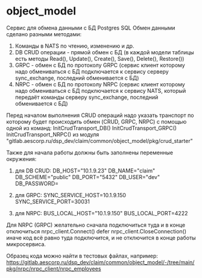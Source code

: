 # object_model

Сервис для обмена данными с БД Postgres SQL
Обмен данными сделано разными методами:
1. Команды в NATS по чтению, изменению и др.
2. DB CRUD операции - прямой обмен с БД
   (в каждой модели таблицы есть методы Read(), Update(), Create(), Save(), Delete(), Restore())
3. GRPC - обмен с БД по протоколу GRPC
   (сервис клиент которому надо обмениваться с БД подключается к сервису серверу sync_exchange, последний обменивается с БД)
4. NRPC - обмен с БД по протоколу NRPC
   (сервис клиент которому надо обмениваться с БД подключается к сервису NATS, который передаёт команды серверу sync_exchange, последний обменивается с БД)

Перед началом выполнения CRUD операций надо указать транспорт по которому будет происходить обмен (CRUD, GRPC, NRPC)
с помощью одной из команд:
InitCrudTransport_DB()
InitCrudTransport_GRPC()
InitCrudTransport_NRPC()
из модуля
"gitlab.aescorp.ru/dsp_dev/claim/common/object_model/pkg/crud_starter"

Также для начала работы должны быть заполнены переменные окружения:

1) для DB CRUD:
DB_HOST="10.1.9.23"
DB_NAME="claim"
DB_SCHEME="public"
DB_PORT="5432"
DB_USER="dev"
DB_PASSWORD=

2) для GRPC:
SYNC_SERVICE_HOST=10.1.9.150
SYNC_SERVICE_PORT=30031

3) для NRPC:
BUS_LOCAL_HOST="10.1.9.150"
BUS_LOCAL_PORT=4222

Для NRPC (GRPC) желательно сначала подключиться туда и в конце отключиться
nrpc_client.Connect()
defer nrpc_client.CloseConnection()
иначе код всё равно туда подключится, и не отключится в конце работы микросервиса.

Образец кода можно найти в тестовых файлах, например:
https://gitlab.aescorp.ru/dsp_dev/claim/common/object_model/-/tree/main/pkg/nrpc/nrpc_client/nrpc_employees


